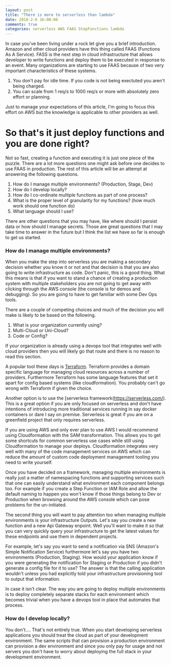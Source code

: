 ```yaml
---
layout: post
title: "There is more to serverless than lambda"
date: 2018-2-6 16:00:00
comments: true
categories: serverless AWS FAAS StepFunctions lambda
---
```


In case you've been living under a rock let give you a brief introduction.  Amazon and other cloud providers have this thing called FAAS (Functions As A Service).  FASS is the next step in cloud infrastructure that allows developer to write functions and deploy them to be executed in response to an event.  Many organizations are starting to use FAAS because of two very important characteristics of these systems.  

1. You don't pay for idle time.  If you code is not being exectuted you aren't being charged.
1. You can scale from 1 req/s to 1000 req/s or more with absolutely zero effort or planning.

Just to manage your expectations of this article, I'm going to focus this effort on AWS but the knowledge is applicable to other providers as well.

# So that's it just deploy functions and you are done right?

Not so fast, creating a function and executing it is just one piece of the puzzle.  There are a lot more questions one might ask before one decides to use FAAS in production.  The rest of this article will be an attempt at answering the following questions.

1. How do I manage multiple environments? (Production, Stage, Dev)
1. How do I develop locally?
1. How do I co-ordinate multiple functions as part of one process?
1. What is the proper level of granularity for my functions? (how much work should one function do)
1. What language should I use?

There are other questions that you may have, like where should I persist data or how should I manage secrets.  Those are great questions that I may take time to answer in the future but I think the list we have so far is enough to get us started.


### How do I manage multiple environments?

When you make the step into serverless you are making a secondary decision whether you know it or not and that decision is that you are also going to write infrastructure as code. Don't panic, this is a good thing. What this means is that if you want to stand a chance of creating a production system with multiple stakeholders you are not going to get away with clicking through the AWS console (the console is for demos and debugging).  So you are going to have to get familiar with some Dev Ops tools.

There are a couple of competing choices and much of the decision you will make is likely to be based on the following.

1. What is your organization currently using?
1. Multi-Cloud or Uni-Cloud?
1. Code or Config?

If your organization is already using a devops tool that integrates well with cloud providers then you will likely go that route and there is no reason to read this section.  

A popular tool these days is [Terraform](https://www.terraform.io/).  Terraform provides a domain specific language for managing cloud resources across a number of providers.  Furthermore Terraform has some language features that set it apart for config based systems (like cloudformation).  You probably can't go wrong with Terraform if given the choice. 

Another option is to use the [serverless framework\(https://serverless.com/).  This is a great option if you are only focused on serverless and don't have intentions of introducing more traditional services running in say docker containers or dare I say on premise.  Serverless is great if you are on a greenfield project that only requires serverless.

If you are using AWS and only ever plan to use AWS I would recommend using Cloudformation with the SAM transformation.  This allows you to get some shortcuts for common serverless use cases while still using Cloudformation to manage your deploys.  Cloudformation integrates very well with many of the code management services on AWS which can reduce the amount of custom code deployment management tooling you need to write yourself.

Once you have decided on a framework, managing multiple environments is really just a matter of namespacing functions and supporting services such that one can easily understand what environment each component belongs too.  For example if you create a Step Function or IAM Role and allow the default naming to happen you won't know if those things belong to Dev or Production when browsing around the AWS console which can pose problems for the un-initiated.

The second thing you will want to pay attention too when managing multiple environments is your infrastructure Outputs.  Let's say you create a new function and a new Api Gateway enpoint.  Well you'll want to make it so that you can very quickly query your infrastructure to get the latest values for these endpoints and use them in dependent projects. 

For example, let's say you want to send a notification via SNS (Amazon's Simple Notification Service) furthermore let's say you have two environments (Production, Staging).  How would your application know if you were generating the notification for Staging or Production if you didn't generate a config file for it to use?  The answer is that the calling application wouldn't unless you had explicitly told your infrastructure provisioning tool to output that information. 

In case it isn't clear.  The way you are going to deploy multiple environments is to deploy completely separate stacks for each environment which becomes trivial when you have a devops tool in place that automates that process.

### How do I develop locally?

You don't.... That's not entirely true.  When you start developing serverless applications you should treat the cloud as part of your development environment.  The same scripts that can provision a production environment can provision a dev environment and since you only pay for usage and not servers you don't have to worry about deploying the full stack in your development environment.







